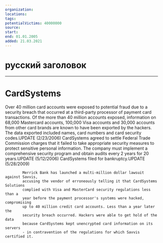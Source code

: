 ```yaml
---
organization: 
locations: 
tags: 
potentialVictims: 40000000
source: 
start: 
end: 01.01.2005
added: 21.03.2021
---
```


# русский заголовок

---

# CardSystems

Over 40 million card accounts 
            were exposed to potential fraud due to a security breach that occurred 
            at a third-party processor of payment card transactions. Of the more 
            than 40 million accounts exposed, information on 68,000 Mastercard 
            accounts, 100,000 Visa accounts and 30,000 accounts from other card 
            brands are known to have been exported by the hackers. The data exported 
            included names, card numbers and card security codes.UPDATE (2/23/2006) CardSystems agreed to settle Federal Trade Commission charges that it failed to take appropriate security measures to protect sensitive personal information. The company must implement a comprehensive security program and obtain audits every 2 years for 20 years.UPDATE (5/12/2006) CardSystems filed for bankruptcy.UPDATE
            (5/28/2009)

            Merrick Bank has launched a multi-million dollar lawsuit against Savvis, 
            accusing the vendor of erroneously telling it that CardSystems Solutions 
            complied with Visa and MasterCard security regulations less than a 
            year before the payment processor's systems were hacked, compromising 
            up to 40 million credit card accounts. Less than a year later the 
            security breach occurred. Hackers were able to get hold of the data 
            because CardSystems kept unencrypted card information on its servers 
            - in contravention of the regulations for which Savvis certified it. 
